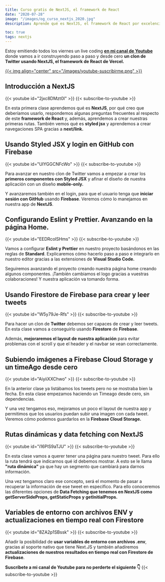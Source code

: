 ```yaml
---
title: Curso gratis de NextJS, el framework de React
date: "2020-07-28"
image: "/images/og_curso_nextjs_2020.jpg"
description: Aprende qué es NextJS, el framework de React por excelencia, creando un clon de Twitter desde cero

toc: true
tags: nextjs
---
```


Estoy emitiendo todos los viernes un live coding **[en mi canal de Youtube](https://www.youtube.com/c/midudev?sub_confirmation=1)** donde vamos a ir construyendo paso a paso y desde cero **un clon de Twitter usando NextJS, el framework de React de Vercel.**

<a href='https://midu.tube' target='_blank'>
{{< img align="center" src="/images/youtube-suscribirme.png" >}}
</a>

## Introducción a NextJS

{{< youtube id="2jxc8DMzt0I" >}}
{{< subscribe-to-youtube >}}

En esta primera clase aprendemos qué es **NextJS**, por qué creo que deberíamos usarlo, respondemos algunas preguntas frecuentes al respecto de este **framework de React** y, además, aprendemos a crear nuestras primeras rutas. También vemos qué es **styled jsx** y aprendemos a crear navegaciones SPA gracias a **next/link.**

## Usando Styled JSX y login en GitHub con Firebase

{{< youtube id="UlYGGCNFcWo" >}}
{{< subscribe-to-youtube >}}

Para avanzar en nuestro clon de Twitter vamos a empezar a crear los **primeros componentes con Styled JSX** y afinar el diseño de nuestra aplicación con un diseño **mobile-only.**

Y avanzaremos también en el login, para que el usuario tenga que **iniciar sesión con GitHub** usando **Firebase**. Veremos cómo lo manejamos en nuestra app de **NextJS**.

## Configurando Eslint y Prettier. Avanzando en la página Home.

{{< youtube id="EEDRcolSHms" >}}
{{< subscribe-to-youtube >}}

Vamos a configurar **Eslint y Prettier** en nuestro proyecto basándonos en las reglas de **Standard**. Explicaremos cómo hacerlo paso a paso e integrarlo en nuestro editor gracias a las extensiones de **Visual Studio Code.**

Seguiremos avanzando el proyecto creando nuestra página home creando algunos componentes. ¡También cambiamos el logo gracias a vuestras colaboraciones! Y nuestra aplicación va tomando forma.

## Usando Firestore de Firebase para crear y leer tweets

{{< youtube id="W5y79Je-Rfs" >}}
{{< subscribe-to-youtube >}}

Para hacer un clon de **Twitter** debemos ser capaces de crear y leer tweets. En esta clase vamos a conseguirlo usando **Firestore** de **Firebase**.

Además, **mejoraremos el layout de nuestra aplicación** para evitar problemas con el scroll y que el header y el navbar se vean correctamente.

## Subiendo imágenes a Firebase Cloud Storage y un timeAgo desde cero

{{< youtube id="AiyiiXXChwo" >}}
{{< subscribe-to-youtube >}}

En la anterior clase ya listábamos los tweets pero no se mostraba bien la fecha. En esta clase empezamos haciendo un Timeago desde cero, sin dependencias.

Y una vez tengamos eso, mejoramos un poco el layout de nuestra app y permitimos que los usuarios puedan subir una imagen con cada tweet. Veremos cómo podemos guardarlos en la **Firebase Cloud Storage.**

## Rutas dinámicas y data fetching con NextJS

{{< youtube id="i16PlS9aTJU" >}}
{{< subscribe-to-youtube >}}

En esta clase vamos a querer tener una página para nuestro tweet. Para ello la ruta tendrá que indicarnos qué id debemos mostrar. A esto se le llama **"ruta dinámica"** ya que hay un segmento que cambiará para darnos información.

Una vez tengamos claro ese concepto, será el momento de pasar a recuperar la información de ese tweet en específico. Para ello conoceremos las diferentes opciones de **Data Fetching que tenemos en NextJS como getServerSideProps, getStaticProps y getInitialProps.**

## Variables de entorno con archivos ENV y actualizaciones en tiempo real con Firestore

{{< youtube id="8ZA2p1SBssk" >}}
{{< subscribe-to-youtube >}}

Añadir la posibilidad de **usar variables de entorno con archivos .env**, gracias al soporte nativo que tiene Next.JS y también añadiremos **actualizaciones de nuestros resultados en tiempo real con Firestore de Firebase**.

**Suscríbete a mi canal de Youtube para no perderte el siguiente 👇**
{{< subscribe-to-youtube >}}
